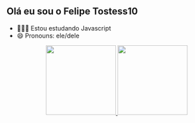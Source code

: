 ## Olá eu sou o Felipe Tostess10
- 👨🏽‍💻 Estou estudando Javascript
- 😄 Pronouns: ele/dele



<div align="center">
  <a href="https://github.com/Tostess10">
  <img height="160em" src="https://github-readme-stats.vercel.app/api?username=Tostess10&show_icons=true&theme=angola&include_all_commits=true&count_private=true"/>
  <img height="160em" src="https://github-readme-stats.vercel.app/api/top-langs/?username=Tostess10&layout=compact&langs_count=7&theme=angola"/>
</div>
  
  ##
  
  
